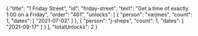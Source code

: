 {
  "title": "1 Friday Street",
  "id": "friday-street",
  "text": "Get a time of exactly 1:00 on a Friday",
  "order": "461",
  "unlocks": [
    {
      "person": "varjmes",
      "count": 1,
      "dates": [
        "2021-07-02"
      ]
    },
    {
      "person": "j-sheps",
      "count": 1,
      "dates": [
        "2021-09-17"
      ]
    }
  ],
  "totalUnlocks": 2
}